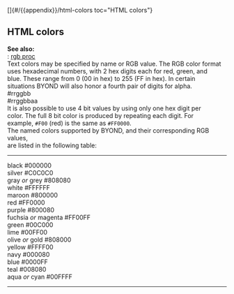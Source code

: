 []{#/{{appendix}}/html-colors toc="HTML colors"}    
## HTML colors    
**See also:**    
:   [rgb proc](/ref/proc/rgb)    
Text colors may be specified by name or RGB value. The RGB color format    
uses hexadecimal numbers, with 2 hex digits each for red, green, and    
blue. These range from 0 (00 in hex) to 255 (FF in hex). In certain    
situations BYOND will also honor a fourth pair of digits for alpha.    
    #rrggbb    
    #rrggbbaa    
It is also possible to use 4 bit values by using only one hex digit per    
color. The full 8 bit color is produced by repeating each digit. For    
example, `#F00` (red) is the same as `#FF0000`.    
The named colors supported by BYOND, and their corresponding RGB values,    
are listed in the following table:    
  ---------------------- --------- --    
  black                  #000000       
  silver                 #C0C0C0       
  gray *or* grey         #808080       
  white                  #FFFFFF       
  maroon                 #800000       
  red                    #FF0000       
  purple                 #800080       
  fuchsia *or* magenta   #FF00FF       
  green                  #00C000       
  lime                   #00FF00       
  olive *or* gold        #808000       
  yellow                 #FFFF00       
  navy                   #000080       
  blue                   #0000FF       
  teal                   #008080       
  aqua *or* cyan         #00FFFF       
  ---------------------- --------- --  